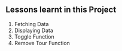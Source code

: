 ##  Lessons learnt in this Project

1. Fetching Data
2. Displaying Data
3. Toggle Function
4. Remove Tour Function